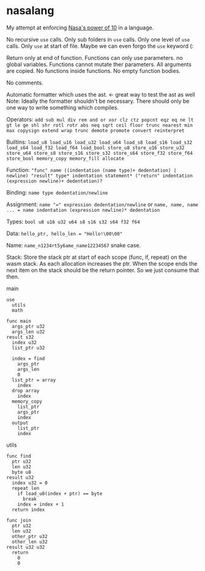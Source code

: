 # nasalang
My attempt at enforcing [Nasa's power of 10](https://code.with-madrid.com/en/latest/nasa10.html) in a language.

No recursive `use` calls.
Only sub folders in `use` calls.
Only one level of `use` calls.
Only `use` at start of file.
Maybe we can even forgo the `use` keyword (:

Return only at end of function.
Functions can only use parameters. no global variables.
Functions cannot mutate ther parameters. All arguments are copied.
No functions inside functions.
No empty function bodies.

No comments.

Automatic formatter which uses the ast. <- great way to test the ast as well
  Note: Ideally the formatter shouldn't be necessary. There should only be one way to write something which compiles.

Operators: `add sub mul div rem and or xor clz ctz popcnt eqz eq ne lt gt le ge shl shr rotl rotr abs neq sqrt ceil floor trunc nearest min max copysign extend wrap trunc demote promote convert reinterpret`

Builtins: `load_u8 load_u16 load_u32 load_u64 load_s8 load_s16 load_s32 load_s64 load_f32 load_f64 load_bool store_u8 store_u16 store_u32 store_u64 store_s8 store_s16 store_s32 store_s64 store_f32 store_f64 store_bool memory_copy memory_fill allocate`

Function: `"func" name ((indentation (name type)+ dedentation) | newline) "result" type* indentation statement* ("return" indentation (expression newline)+ dedentation)?`

Binding: `name type dedentation/newline`

Assignment: `name "=" expression dedentation/newline` or `name, name, name ... = name indentation (expression newline)* dedentation`

Types: `bool u8 u16 u32 u64 s8 s16 s32 s64 f32 f64`

Data: `hello_ptr, hello_len = "Hello!\00\00"`

Name: `name_n1234rt5y6ame_name12234567` snake case.

Stack:
Store the stack ptr at start of each scope (func, if, repeat) on the wasm stack. As each allocation increases the ptr. When the scope ends the next item on the stack should be the return pointer. So we just consume that then.

main
```
use
  utils
  math

func main
  args_ptr u32
  args_len u32
result s32
  index u32
  list_ptr u32

  index = find
    args_ptr
    args_len
    0
  list_ptr = array
    index
  drop array
    index
  memory_copy
    list_ptr
    args_ptr
    index
  output
    list_ptr
    index
```
utils
```
func find
  ptr u32
  len u32
  byte u8
result u32
  index u32 = 0
  repeat len
    if load_u8(index + ptr) == byte
      break
    index = index + 1
  return index

func join
  ptr u32
  len u32
  other_ptr u32
  other_len u32
result u32 u32
  return
    0
    0
```
